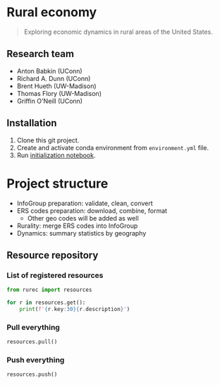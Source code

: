 # Rural economy
> Exploring economic dynamics in rural areas of the United States.


## Research team

- Anton Babkin (UConn)
- Richard A. Dunn (UConn)
- Brent Hueth (UW-Madison)
- Thomas Flory (UW-Madison)
- Griffin O'Neill (UConn)

## Installation

1. Clone this git project.
2. Create and activate conda environment from `environment.yml` file.
3. Run [initialization notebook](nbs/init.ipynb).

# Project structure

- InfoGroup preparation: validate, clean, convert
- ERS codes preparation: download, combine, format
  - Other geo codes will be added as well
- Rurality: merge ERS codes into InfoGroup
- Dynamics: summary statistics by geography

## Resource repository

### List of registered resources

```python
from rurec import resources

for r in resources.get():
    print(f'{r.key:30}{r.description}')
```

### Pull everything

```python
resources.pull()
```

### Push everything

```python
resources.push()
```
